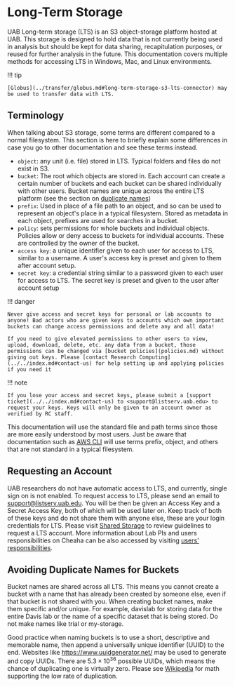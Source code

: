 # Long-Term Storage

UAB Long-term storage (LTS) is an S3 object-storage platform hosted at UAB. This storage is designed to hold data that is not currently being used in analysis but should be kept for data sharing, recapitulation purposes, or reused for further analysis in the future. This documentation covers multiple methods for accessing LTS in Windows, Mac, and Linux environments.

<!-- markdownlint-disable MD046 -->
!!! tip

    [Globus](../transfer/globus.md#long-term-storage-s3-lts-connector) may be used to transfer data with LTS.
<!-- markdownlint-enable MD046 -->

## Terminology

When talking about S3 storage, some terms are different compared to a normal filesystem. This section is here to briefly explain some differences in case you go to other documentation and see these terms instead.

- `object`: any unit (i.e. file) stored in LTS. Typical folders and files do not exist in S3.
- `bucket`: The root which objects are stored in. Each account can create a certain number of buckets and each bucket can be shared individually with other users. Bucket names are unique across the entire LTS platform (see the section on [duplicate names](#avoiding-duplicate-names-for-buckets))
- `prefix`: Used in place of a file path to an object, and so can be used to represent an object's place in a typical filesystem. Stored as metadata in each object, prefixes are used for searches in a bucket.
- `policy`: sets permissions for whole buckets and individual objects. Policies allow or deny access to buckets for individual accounts. These are controlled by the owner of the bucket.
- `access key`: a unique identifier given to each user for access to LTS, similar to a username. A user's access key is preset and given to them after account setup.
- `secret key`: a credential string similar to a password given to each user for access to LTS. The secret key is preset and given to the user after account setup

<!-- markdownlint-disable MD046 -->
!!! danger

    Never give access and secret keys for personal or lab accounts to anyone! Bad actors who are given keys to accounts which own important buckets can change access permissions and delete any and all data!

    If you need to give elevated permissions to other users to view, upload, download, delete, etc. any data from a bucket, those permissions can be changed via [bucket policies](policies.md) without giving out keys. Please [contact Research Computing](../../index.md#contact-us) for help setting up and applying policies if you need it
<!-- markdownlint-enable MD046 -->

<!-- markdownlint-disable MD046 -->
!!! note

    If you lose your access and secret keys, please submit a [support ticket](../../index.md#contact-us) to <support@listserv.uab.edu> to request your keys. Keys will only be given to an account owner as verified by RC staff.
<!-- markdownlint-enable MD046 -->

This documentation will use the standard file and path terms since those are more easily understood by most users. Just be aware that documentation such as [AWS CLI](https://awscli.amazonaws.com/v2/documentation/api/latest/index.html) will use terms prefix, object, and others that are not standard in a typical filesystem.

## Requesting an Account

UAB researchers do not have automatic access to LTS, and currently, single sign on is not enabled. To request access to LTS, please send an email to <support@listserv.uab.edu>. You will be then be given an Access Key and a Secret Access Key, both of which will be used later on. Keep track of both of these keys and do not share them with anyone else, these are your login credentials for LTS. Please visit [Shared Storage](../storage.md) to review guidelines to request a LTS account. More information about Lab PIs and users responsibilities on Cheaha can be also accessed by visiting [users' responsibilities](../../account_management/cheaha_account.md/#users-responsibilities).

## Avoiding Duplicate Names for Buckets

Bucket names are shared across all LTS. This means you cannot create a bucket with a name that has already been created by someone else, even if that bucket is not shared with you. When creating bucket names, make them specific and/or unique. For example, davislab for storing data for the entire Davis lab or the name of a specific dataset that is being stored. Do not make names like trial or my-storage.

Good practice when naming buckets is to use a short, descriptive and memorable name, then append a universally unique identifier (UUID) to the end. Websites like <https://www.uuidgenerator.net/> may be used to generate and copy UUIDs. There are $5.3\times 10^{36}$ possible UUIDs, which means the chance of duplicating one is virtually zero. Please see [Wikipedia](https://en.wikipedia.org/wiki/Universally_unique_identifier#Collisions) for math supporting the low rate of duplication.
